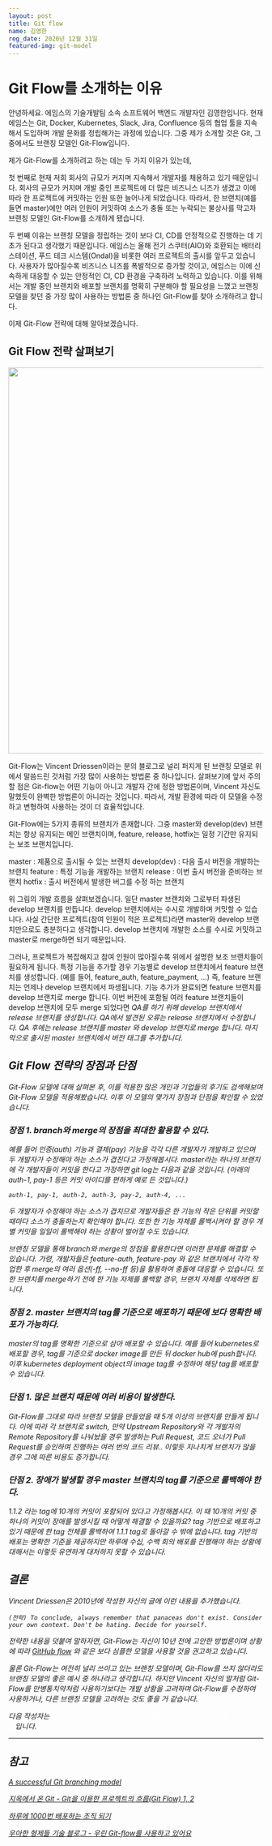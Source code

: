 ```yaml
---
layout: post
title: Git flow 
name: 김영한
reg_date: 2020년 12월 31일
featured-img: git-model
---
```



# Git Flow를 소개하는 이유 
안녕하세요. 에임스의 기술개발팀 소속 소프트웨어 백엔드 개발자인 김영한입니다.
현재 에임스는 Git, Docker, Kubernetes, Slack, Jira, Confluence
등의 협업 툴을 지속해서 도입하며 개발 문화를 정립해가는 과정에 있습니다.
그중 제가 소개할 것은 Git, 그중에서도 브랜칭 모델인 Git-Flow입니다.

제가 Git-Flow를 소개하려고 하는 데는 두 가지 이유가 있는데,

첫 번째로 현재 저희 회사의 규모가 커지며 지속해서 개발자를 채용하고 있기 때문입니다.
회사의 규모가 커지며 개발 중인 프로젝트에 더 많은 비즈니스 니즈가 생겼고
이에 따라 한 프로젝트에 커밋하는 인원 또한 늘어나게 되었습니다.
따라서, 한 브랜치(예를 들면 master)에만 여러 인원이 커밋하여 소스가 충돌 또는 누락되는 불상사를
막고자 브랜칭 모델인 Git-Flow를 소개하게 됐습니다.

두 번째 이유는 브랜칭 모델을 정립하는 것이 보다 CI, CD를 안정적으로 진행하는 데 기초가 된다고
생각했기 때문입니다.
에임스는 올해 전기 스쿠터(AIO)와 호환되는 배터리 스테이션, 푸드 테크 시스템(Ondal)을 비롯한
여러 프로젝트의 출시를 앞두고 있습니다.
사용자가 많아질수록 비즈니스 니즈를 폭발적으로 증가할 것이고, 에임스는 이에 신속하게 대응할 수 있는
안정적인 CI, CD 환경을 구축하려 노력하고 있습니다.
이를 위해서는 개발 중인 브랜치와 배포할 브랜치를 명확히 구분해야 할 필요성을 느꼈고
브랜칭 모델을 찾던 중 가장 많이 사용하는 방법론 중 하나인 Git-Flow를 찾아 소개하려고 합니다.

이제 Git-Flow 전략에 대해 알아보겠습니다.

## Git Flow 전략 살펴보기 

<img src="https://nvie.com/img/git-model@2x.png" width="575" height="762">

Git-Flow는 Vincent Driessen이라는 분의 블로그로 널리 퍼지게 된 브랜칭 모델로 위에서 말씀드린 것처럼
가장 많이 사용하는 방법론 중 하나입니다.
살펴보기에 앞서 주의할 점은 Git-flow는 어떤 기능이 아니고 개발자 간에 정한 방법론이며,
Vincent 자신도 말했듯이 완벽한 방법론이 아니라는 것입니다.
따라서, 개발 환경에 따라 이 모델을 수정하고 변형하여 사용하는 것이 더 효율적입니다.

Git-Flow에는 5가지 종류의 브랜치가 존재합니다. 그중 master와 develop(dev) 브랜치는 항상 유지되는 메인 브랜치이며, feature, release, hotfix는 일정 기간만 유지되는 보조 브랜치입니다.

master : 제품으로 출시될 수 있는 브랜치
develop(dev) : 다음 출시 버전을 개발하는 브랜치
feature : 특정 기능을 개발하는 브랜치
release : 이번 출시 버전을 준비하는 브랜치
hotfix : 출시 버전에서 발생한 버그를 수정 하는 브랜치

위 그림의 개발 흐름을 살펴보겠습니다.
일단 master 브랜치와 그로부터 파생된 develop 브랜치를 만듭니다.
develop 브랜치에서는 수시로 개발하며 커밋할 수 있습니다.
사실 간단한 프로젝트(참여 인원이 적은 프로젝트)라면 master와 develop 브랜치만으로도 충분하다고 생각합니다. develop 브랜치에 개발한 소스를 수시로 커밋하고 master로 merge하면 되기 때문입니다.

그러나, 프로젝트가 복잡해지고 참여 인원이 많아질수록 위에서 설명한 보조 브랜치들이 필요하게 됩니다.
특정 기능을 추가할 경우  기능별로 develop 브랜치에서 feature 브랜치를 생성합니다. (예를 들어, feature_auth, feature_payment, ...)
즉, feature 브랜치는 언제나 develop 브랜치에서 파생됩니다.
기능 추가가 완료되면 feature 브랜치를 develop 브랜치로 merge 합니다.
이번 버전에 포함될 여러 feature 브랜치들이 develop 브랜치에 모두 merge 되었다면 <em>QA를 하기 위해 develop 브랜치에서 release 브랜치를 생성합니다.
QA에서 발견된 오류는 release 브랜치에서 수정합니다. QA 후에는 release 브랜치를 master 와 develop 브랜치로 merge 합니다. 마지막으로 출시된 master 브랜치에서 <em>버전 태그를 추가합니다.</em>
  
## Git Flow 전략의 장점과 단점
Git-Flow 모델에 대해 살펴본 후, 이를 적용한 많은 개인과 기업들의 후기도 검색해보며 
Git-Flow 모델을 적용해봤습니다. 이후 이 모델의 몇가지 장점과 단점을 확인할 수 있었습니다.

### 장점 1. branch와 merge의 장점을 최대한 활용할 수 있다.
예를 들어 인증(auth) 기능과 결제(pay) 기능을 각각 다른 개발자가 개발하고 있으며 두 개발자가 수정해야 하는 소스가 겹친다고 가정해봅시다.
master라는 하나의 브랜치에 각 개발자들이 커밋을 한다고 가정하면
git log는 다음과 같을 것입니다. (아래의 auth-1, pay-1 등은 커밋 아이디를 편하게 예로 든 것입니다.)

```auth-1, pay-1, auth-2, auth-3, pay-2, auth-4, ...```

두 개발자가 수정해야 하는 소스가 겹치므로 개발자들은 한 기능의 작은 단위를 커밋할 때마다
소스가 충돌하는지 확인해야 합니다.
또한 한 기능 자체를 롤백시켜야 할 경우 개별 커밋을 일일이 롤백해야 하는 상황이 벌어질 수도 있습니다.

브랜칭 모델을 통해 branch와 merge의 장점을 활용한다면 이러한 문제를 해결할 수 있습니다.
가령, 개발자들은 feature-auth, feature-pay 와 같은 브랜치에서 각각 작업한 후
merge의 여러 옵션(-ff, --no-ff 등)을 활용하여 충돌에 대응할 수 있습니다.
또한 브랜치를 merge하기 전에 한 기능 자체를 롤백할 경우, 브랜치 자체를 삭제하면 됩니다.

### 장점 2. master 브랜치의 tag를 기준으로 배포하기 때문에 보다 명확한 배포가 가능하다.
master의 tag를 명확한 기준으로 삼아 배포할 수 있습니다. 
예를 들어 kubernetes로 배포할 경우, tag를 기준으로 docker image를 만든 뒤 docker hub에 push합니다. 
이후 kubernetes deployment object의 image tag를 수정하여 해당 tag를 배포할 수 있습니다.

### 단점 1. 많은 브랜치 때문에 여러 비용이 발생한다.
Git-Flow를 그대로 따라 브랜칭 모델을 만들었을 때 5개 이상의 브랜치를 만들게 됩니다.
이에 따라 각 브랜치로 switch, 만약 Upstream Repository와 
각 개발자의 Remote Repository를 나눠놨을 경우
발생하는 Pull Request, 코드 오너가 Pull Request를 승인하며 진행하는 여러 번의 코드 리뷰..
이렇듯 지나치게 브랜치가 많을 경우 그에 따른 비용도 증가합니다.

### 단점 2. 장애가 발생할 경우 master 브랜치의 tag를 기준으로 롤백해야 한다.
1.1.2 라는 tag에 10개의 커밋이 포함되어 있다고 가정해봅시다. 
이 때 10개의 커밋 중 하나의 커밋이 장애를 발생시킬 때 어떻게 해결할 수 있을까요?
tag 기반으로 배포하고 있기 때문에 한 tag 전체를 롤백하여 1.1.1 tag로 돌아갈 수 밖에 없습니다.
tag 기반의 배포는 명확한 기준을 제공하지만 
하루에 수십, 수백 회의 배포를 진행해야 하는 상황에 대해서는 이렇듯 유연하게 대처하지 못할 수 있습니다.  

## 결론 
Vincent Driessen은 2010년에 작성한 자신의 글에 이런 내용을 추가했습니다.

```(전략) To conclude, always remember that panaceas don't exist. Consider your own context. Don't be hating. Decide for yourself.```

전략한 내용을 덧붙여 말하자면, Git-Flow는 자신이 10년 전에 고안한 방법론이며 상황에 따라
[GitHub flow](https://nvie.com/posts/a-successful-git-branching-model/)
와 같은 보다 심플한 모델을 사용할 것을 권고하고 있습니다.

물론 Git-Flow는 여전히 널리 쓰이고 있는 브랜칭 모델이며, Git-Flow를 쓰지 않더라도 브랜칭 모델의 좋은 예시 중 하나라고 생각합니다. 
하지만 Vincent 자신의 말처럼 Git-Flow를 만병통치약처럼 사용하기보다는 개발 상황을 고려하며 Git-Flow를 수정하여 사용하거나, 다른 브랜칭 모델을 고려하는 것도 좋을 거 같습니다.

다음 작성자는 <font color='#FFFFFF'>저희 회사의 또다른 소프트웨어 백엔드 개발자인 이신 조창후 선임 연구원</font>입니다.

----
## 참고 
[A successful Git branching model](https://nvie.com/posts/a-successful-git-branching-model/)

[지옥에서 온 Git - Git을 이용한 프로젝트의 흐름(Git Flow) 1, 2](https://www.youtube.com/watch?v=_kxjzlH34xc&list=PLuHgQVnccGMA8iwZwrGyNXCGy2LAAsTXk&index=49)

[하루에 1000번 배포하는 조직 되기](https://blog.banksalad.com/tech/become-an-organization-that-deploys-1000-times-a-day/)

[우아한 형제들 기술 블로그 - 우린 Git-flow를 사용하고 있어요](https://woowabros.github.io/experience/2017/10/30/baemin-mobile-git-branch-strategy.html)

